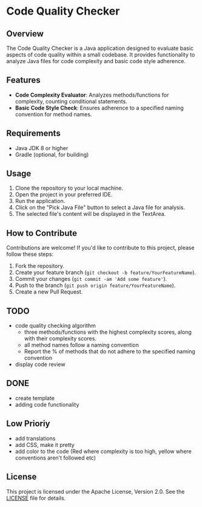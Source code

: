 # Code Quality Checker

## Overview
The Code Quality Checker is a Java application designed to evaluate basic aspects of code quality within a small codebase. It provides functionality to analyze Java files for code complexity and basic code style adherence.

## Features
- **Code Complexity Evaluator**: Analyzes methods/functions for complexity, counting conditional statements.
- **Basic Code Style Check**: Ensures adherence to a specified naming convention for method names.

## Requirements
- Java JDK 8 or higher
- Gradle (optional, for building)

## Usage
1. Clone the repository to your local machine.
2. Open the project in your preferred IDE.
3. Run the application.
4. Click on the "Pick Java File" button to select a Java file for analysis.
5. The selected file's content will be displayed in the TextArea.

## How to Contribute
Contributions are welcome! If you'd like to contribute to this project, please follow these steps:
1. Fork the repository.
2. Create your feature branch (`git checkout -b feature/YourFeatureName`).
3. Commit your changes (`git commit -am 'Add some feature'`).
4. Push to the branch (`git push origin feature/YourFeatureName`).
5. Create a new Pull Request.

## TODO
- code quality checking algorithm
    - three methods/functions with the highest complexity scores, along with their complexity scores.
    -  all method names follow a naming convention
    -  Report the % of methods that do not adhere to the specified naming convention
- display code review

## DONE
- create template
- adding code functionality

## Low Prioriy
- add translations
- add CSS, make it pretty
- add color to the code (Red where complexity is too high, yellow where conventions aren't followed etc)
  
## License
This project is licensed under the Apache License, Version 2.0. See the [LICENSE](LICENSE) file for details.
